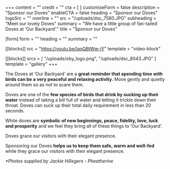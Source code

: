 +++
content = ""
credit = ""
cta = [ ]
customiseForm = false
description = "Sponsor our Doves"
enableCTA = false
heading = "Sponsor our Doves"
logoSrc = ""
overline = ""
src = "/uploads/dsc_7580.JPG"
subheading = "Meet our lovely Doves"
summary = "We have a little group of fan-tailed Doves at ‘Our Backyard’."
title = "Sponsor our Doves"

[form]
form = ""
heading = ""
summary = ""

[[blocks]]
src = "https://youtu.be/laqQBtWw-jY"
template = "video-block"

[[blocks]]
srcs = [ "/uploads/oby_logo.png", "/uploads/dsc_8043.JPG" ]
template = "gallery"
+++

The Doves at ‘Our Backyard’ are a **great reminder that spending time with birds can be a very peaceful and relaxing activity.** Move gently and quietly around them so as not to scare them.

Doves are one of the **few species of birds that drink by sucking up their water** instead of taking a bill full of water and letting it trickle down their throat. Doves can suck up their total daily requirement in less than 20 seconds.

White doves are **symbolic of new beginnings, peace, fidelity, love, luck and prosperity** and we feel they bring all of these things to ‘Our Backyard’.

Doves grace our visitors with their elegant presence. 

Sponsoring our Doves **helps us to keep them safe, warm and well-fed** while they grace our visitors with their elegant presence.

*\*Photos supplied by Jackie Hillegers - Pheatherine*
